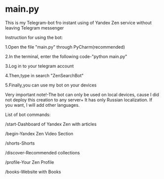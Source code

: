 # main.py
This is my Telegram-bot fro instant using of Yandex Zen service without leaving Telegram messenger

Instruction for using the bot:

1.Open the file "main.py" through PyCharm(recommended)

2.In the terminal, enter the following code-"python main.py"

3.Log in to your telegram account

4.Then,type in search "ZenSearchBot"

5.Finally,you can use my bot on your devices

Very important note!-The bot can only be used on local devices, cause I did not deploy this creation to any server+ It has only Russian localization. If you want, I will add other languages.

List of bot commands:

/start-Dashboard of Yandex Zen with articles

/begin-Yandex Zen Video Section

/shorts-Shorts

/discover-Recommended collections

/profile-Your Zen Profile

/books-Website with Books
